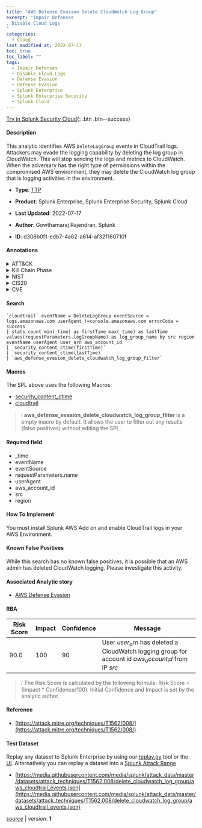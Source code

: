 ```yaml
---
title: "AWS Defense Evasion Delete CloudWatch Log Group"
excerpt: "Impair Defenses
, Disable Cloud Logs
"
categories:
  - Cloud
last_modified_at: 2022-07-17
toc: true
toc_label: ""
tags:
  - Impair Defenses
  - Disable Cloud Logs
  - Defense Evasion
  - Defense Evasion
  - Splunk Enterprise
  - Splunk Enterprise Security
  - Splunk Cloud
---
```




[Try in Splunk Security Cloud](https://www.splunk.com/en_us/products/cyber-security.html){: .btn .btn--success}

#### Description

This analytic identifies AWS `DeleteLogGroup` events in CloudTrail logs. Attackers may evade the logging capability by deleting the log group in CloudWatch. This will stop sending the logs and metrics to CloudWatch. When the adversary has the right type of permissions within the compromised AWS environment, they may delete the CloudWatch log group that is logging activities in the environment.

- **Type**: [TTP](https://github.com/splunk/security_content/wiki/Detection-Analytic-Types)
- **Product**: Splunk Enterprise, Splunk Enterprise Security, Splunk Cloud

- **Last Updated**: 2022-07-17
- **Author**: Gowthamaraj Rajendran, Splunk
- **ID**: d308b0f1-edb7-4a62-a614-af321160710f


#### Annotations

<details>
  <summary>ATT&CK</summary>

<div markdown="1">


| ID             | Technique        |  Tactic             |
| -------------- | ---------------- |-------------------- |
| [T1562](https://attack.mitre.org/techniques/T1562/) | Impair Defenses | Defense Evasion |

| [T1562.008](https://attack.mitre.org/techniques/T1562/008/) | Disable Cloud Logs | Defense Evasion |

</div>
</details>


<details>
  <summary>Kill Chain Phase</summary>

<div markdown="1">

* Actions on Objectives


</div>
</details>


<details>
  <summary>NIST</summary>

<div markdown="1">

* DE.CM



</div>
</details>

<details>
  <summary>CIS20</summary>

<div markdown="1">

* CIS 3
* CIS 5
* CIS 16



</div>
</details>

<details>
  <summary>CVE</summary>

<div markdown="1">


</div>
</details>

#### Search 

```
`cloudtrail` eventName = DeleteLogGroup eventSource = logs.amazonaws.com userAgent !=console.amazonaws.com errorCode = success
| stats count min(_time) as firstTime max(_time) as lastTime values(requestParameters.logGroupName) as log_group_name by src region eventName userAgent user_arn aws_account_id 
| `security_content_ctime(firstTime)`
| `security_content_ctime(lastTime)`
| `aws_defense_evasion_delete_cloudwatch_log_group_filter`
```

#### Macros
The SPL above uses the following Macros:
* [security_content_ctime](https://github.com/splunk/security_content/blob/develop/macros/security_content_ctime.yml)
* [cloudtrail](https://github.com/splunk/security_content/blob/develop/macros/cloudtrail.yml)

> :information_source:
> **aws_defense_evasion_delete_cloudwatch_log_group_filter** is a empty macro by default. It allows the user to filter out any results (false positives) without editing the SPL.

#### Required field
* _time
* eventName
* eventSource
* requestParameters.name
* userAgent
* aws_account_id
* src
* region


#### How To Implement
You must install Splunk AWS Add on and enable CloudTrail logs in your AWS Environment.

#### Known False Positives
While this search has no known false positives, it is possible that an AWS admin has deleted CloudWatch logging. Please investigate this activity.

#### Associated Analytic story
* [AWS Defense Evasion](/stories/aws_defense_evasion)




#### RBA

| Risk Score  | Impact      | Confidence   | Message      |
| ----------- | ----------- |--------------|--------------|
| 90.0 | 100 | 90 | User $user_arn$ has deleted a CloudWatch logging group for account id $aws_account_id$ from IP $src$ |


> :information_source:
> The Risk Score is calculated by the following formula: Risk Score = (Impact * Confidence/100). Initial Confidence and Impact is set by the analytic author. 

#### Reference

* [https://attack.mitre.org/techniques/T1562/008/](https://attack.mitre.org/techniques/T1562/008/)



#### Test Dataset
Replay any dataset to Splunk Enterprise by using our [replay.py](https://github.com/splunk/attack_data#using-replaypy) tool or the [UI](https://github.com/splunk/attack_data#using-ui).
Alternatively you can replay a dataset into a [Splunk Attack Range](https://github.com/splunk/attack_range#replay-dumps-into-attack-range-splunk-server)


* [https://media.githubusercontent.com/media/splunk/attack_data/master/datasets/attack_techniques/T1562.008/delete_cloudwatch_log_group/aws_cloudtrail_events.json](https://media.githubusercontent.com/media/splunk/attack_data/master/datasets/attack_techniques/T1562.008/delete_cloudwatch_log_group/aws_cloudtrail_events.json)



[*source*](https://github.com/splunk/security_content/tree/develop/detections/cloud/aws_defense_evasion_delete_cloudwatch_log_group.yml) \| *version*: **1**
